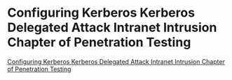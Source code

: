 # Configuring Kerberos Kerberos Delegated Attack Intranet Intrusion Chapter of Penetration Testing
[Configuring Kerberos Kerberos Delegated Attack Intranet Intrusion Chapter of Penetration Testing](https://aiwithcloud.com/2022/09/15/configuring_kerberos_kerberos_delegated_attack_intranet_intrusion_chapter_of_penetration_testing/)